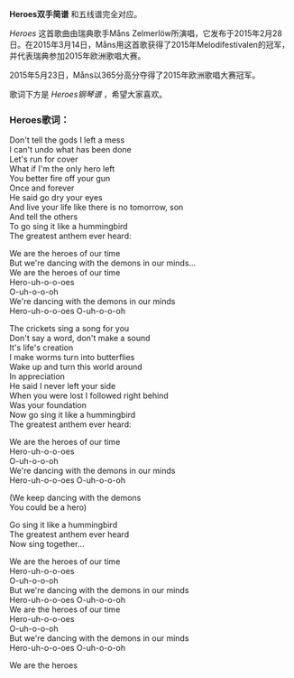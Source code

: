 

**Heroes双手简谱** 和五线谱完全对应。

_Heroes_ 这首歌曲由瑞典歌手Måns
Zelmerlöw所演唱，它发布于2015年2月28日。在2015年3月14日，Måns用这首歌获得了2015年Melodifestivalen的冠军，并代表瑞典参加2015年欧洲歌唱大赛。

2015年5月23日，Måns以365分高分夺得了2015年欧洲歌唱大赛冠军。

歌词下方是 _Heroes钢琴谱_ ，希望大家喜欢。

### Heroes歌词：

Don't tell the gods I left a mess  
I can't undo what has been done  
Let's run for cover  
What if I'm the only hero left  
You better fire off your gun  
Once and forever  
He said go dry your eyes  
And live your life like there is no tomorrow, son  
And tell the others  
To go sing it like a hummingbird  
The greatest anthem ever heard:

We are the heroes of our time  
But we're dancing with the demons in our minds...  
We are the heroes of our time  
Hero-uh-o-o-oes  
O-uh-o-o-oh  
We're dancing with the demons in our minds  
Hero-uh-o-o-oes O-uh-o-o-oh

The crickets sing a song for you  
Don't say a word, don't make a sound  
It's life's creation  
I make worms turn into butterflies  
Wake up and turn this world around  
In appreciation  
He said I never left your side  
When you were lost I followed right behind  
Was your foundation  
Now go sing it like a hummingbird  
The greatest anthem ever heard:

We are the heroes of our time  
Hero-uh-o-o-oes  
O-uh-o-o-oh  
We're dancing with the demons in our minds  
Hero-uh-o-o-oes O-uh-o-o-oh

(We keep dancing with the demons  
You could be a hero)

Go sing it like a hummingbird  
The greatest anthem ever heard  
Now sing together...

We are the heroes of our time  
Hero-uh-o-o-oes  
O-uh-o-o-oh  
But we're dancing with the demons in our minds  
Hero-uh-o-o-oes O-uh-o-o-oh  
We are the heroes of our time  
Hero-uh-o-o-oes  
O-uh-o-o-oh  
But we're dancing with the demons in our minds  
Hero-uh-o-o-oes O-uh-o-o-oh

We are the heroes

